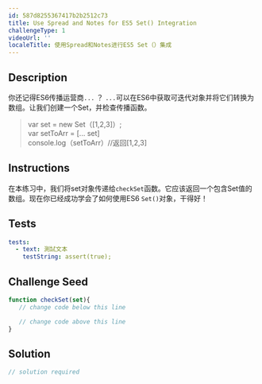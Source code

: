 ```yaml
---
id: 587d8255367417b2b2512c73
title: Use Spread and Notes for ES5 Set() Integration
challengeType: 1
videoUrl: ''
localeTitle: 使用Spread和Notes进行ES5 Set（）集成
---
```


## Description
<section id="description">你还记得ES6传播运营商<code>...</code> ？ <code>...</code>可以在ES6中获取可迭代对象并将它们转换为数组。让我们创建一个Set，并检查传播函数。 <blockquote> var set = new Set（[1,2,3]）; <br> var setToArr = [... set] <br> console.log（setToArr）//返回[1,2,3] </blockquote></section>

## Instructions
<section id="instructions">在本练习中，我们将set对象传递给<code>checkSet</code>函数。它应该返回一个包含Set值的数组。现在你已经成功学会了如何使用ES6 <code>Set()</code>对象，干得好！ </section>

## Tests
<section id='tests'>

```yml
tests:
  - text: 測試文本
    testString: assert(true);

```

</section>

## Challenge Seed
<section id='challengeSeed'>

<div id='js-seed'>

```js
function checkSet(set){
   // change code below this line

   // change code above this line
}

```

</div>



</section>

## Solution
<section id='solution'>

```js
// solution required
```
</section>
